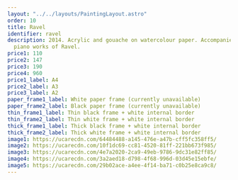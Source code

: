 ```yaml
---
layout: "../../layouts/PaintingLayout.astro"
order: 10
title: Ravel
identifier: ravel
description: 2014. Acrylic and gouache on watercolour paper. Accompanied by the
  piano works of Ravel.
price1: 110
price2: 147
price3: 190
price4: 960
price1_label: A4
price2_label: A3
price3_label: A2
paper_frame1_label: White paper frame (currently unavailable)
paper_frame2_label: Black paper frame (currently unavailable)
thin_frame1_label: Thin black frame + white internal border
thin_frame2_label: Thin white frame + white internal border
thick_frame1_label: Thick black frame + white internal border
thick_frame2_label: Thick white frame + white internal border
image1: https://ucarecdn.com/64484488-a145-476e-a47b-cff5fc358ff5/
image2: https://ucarecdn.com/10f1dc69-cc81-4520-81ff-221bb673f985/
image3: https://ucarecdn.com/4e7a2020-2ca9-49eb-9786-9dc31e82ff85/
image4: https://ucarecdn.com/3a2aed18-d798-4f68-996d-03d45e15ebfe/
image5: https://ucarecdn.com/29b02ace-a4ee-4f14-ba71-c0b25e8ca9c8/
---
```

